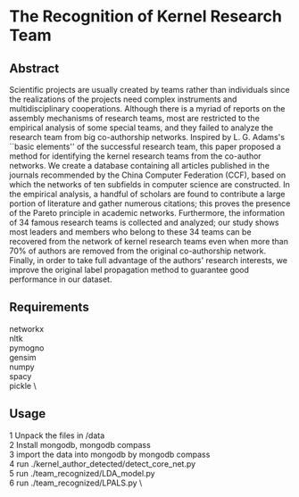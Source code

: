 The Recognition of Kernel Research Team
===============
Abstract
-----------
Scientific projects are usually created by teams rather than individuals since the realizations of the projects need complex instruments and multidisciplinary cooperations. Although there is a myriad of reports on the assembly mechanisms of research teams, most are restricted to the empirical analysis of some special teams, and they failed to analyze the research team from big co-authorship networks. Inspired by L. G. Adams's ``basic elements'' of the successful research team, this paper proposed a method for identifying the kernel research teams from the co-author networks. We create a database containing all articles published in the journals recommended by the China Computer Federation (CCF), based on which the networks of ten subfields in computer science are constructed. In the empirical analysis, a handful of scholars are found to contribute a large portion of literature and gather numerous citations; this proves the presence of the Pareto principle in academic networks. Furthermore, the information of $34$ famous research teams is collected and analyzed; our study shows most leaders and members who belong to these $34$ teams can be recovered from the network of kernel research teams even when more than $70\%$ of authors are removed from the original co-authorship network. Finally, in order to take full advantage of the authors' research interests, we improve the original label propagation method to guarantee good performance in our dataset.

Requirements
-----------
networkx \
nltk \
pymogno \
gensim \
numpy \
spacy \
pickle \

Usage
----------
1 Unpack the files in /data \
2 Install mongodb, mongodb compass \
3 import the data into mongodb by mongodb compass \
4 run ./kernel_author_detected/detect_core_net.py \
5 run ./team_recognized/LDA_model.py \
6 run ./team_recognized/LPALS.py \
